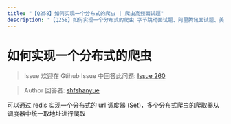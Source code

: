 ```yaml
---
title: "【Q258】如何实现一个分布式的爬虫 | 爬虫高频面试题"
description: "【Q258】如何实现一个分布式的爬虫 字节跳动面试题、阿里腾讯面试题、美团小米面试题。"
---
```


# 如何实现一个分布式的爬虫

> Issue
> 欢迎在 Gtihub Issue 中回答此问题: [Issue 260](https://github.com/shfshanyue/Daily-Question/issues/260)

> Author
> 回答者: [shfshanyue](https://github.com/shfshanyue)

可以通过 redis 实现一个分布式的 url 调度器 (Set)，多个分布式爬虫的爬取器从调度器中统一取地址进行爬取

